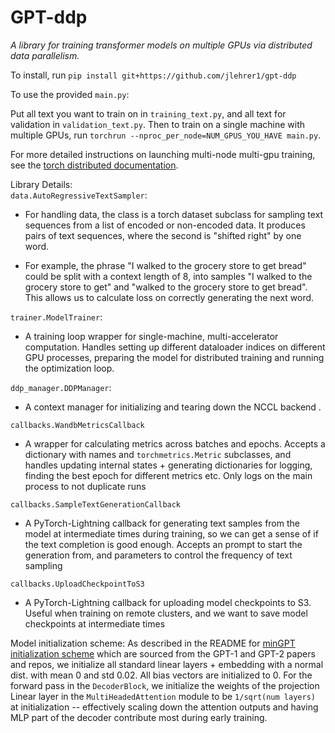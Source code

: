 # GPT-ddp

*A library for training transformer models on multiple GPUs via distributed data parallelism.*

To install, run
`pip install git+https://github.com/jlehrer1/gpt-ddp`

To use the provided `main.py`:  

Put all text you want to train on in `training_text.py`, and all text for validation in `validation_text.py`. Then to train on a single machine with multiple GPUs, run `torchrun --nproc_per_node=NUM_GPUS_YOU_HAVE main.py`.  

For more detailed instructions on launching multi-node multi-gpu training, see the [torch distributed documentation](https://pytorch.org/docs/stable/distributed.html#launch-utility).

Library Details:  
`data.AutoRegressiveTextSampler`:  
- For handling data, the class is a torch dataset subclass for sampling text sequences from a list of encoded or non-encoded data. It produces pairs of text sequences, where the second is "shifted right" by one word.

- For example, the phrase "I walked to the grocery store to get bread" could be split with a context length of 8, into samples "I walked to the grocery store to get" and "walked to the grocery store to get bread". This allows us to calculate loss on correctly generating the next word.

`trainer.ModelTrainer`:  
- A training loop wrapper for single-machine, multi-accelerator computation. Handles setting up different dataloader indices on different GPU processes, preparing the model for distributed training and running the optimization loop.

`ddp_manager.DDPManager`:  
- A context manager for initializing and tearing down the NCCL backend .

`callbacks.WandbMetricsCallback`  
- A wrapper for calculating metrics across batches and epochs. Accepts a dictionary with names and `torchmetrics.Metric` subclasses, and handles updating internal states + generating dictionaries for logging, finding the best epoch for different metrics etc. Only logs on the main process to not duplicate runs

`callbacks.SampleTextGenerationCallback`
- A PyTorch-Lightning callback for generating text samples from the model at intermediate times during training, so we can get a sense of if the text completion is good enough. Accepts an prompt to start the generation from, and parameters to control the frequency of text sampling

`callbacks.UploadCheckpointToS3`
- A PyTorch-Lightning callback for uploading model checkpoints to S3. Useful when training on remote clusters, and we want to save model checkpoints at intermediate times


Model initialization scheme:
As described in the README for [minGPT initialization scheme](https://github.com/karpathy/minGPT/blob/master/README.md) which are sourced from the GPT-1 and GPT-2 papers and repos, we initialize all standard linear layers + embedding with a normal dist. with mean 0 and std 0.02. All bias vectors are initialized to 0. For the forward pass in the `DecoderBlock`, we initialize the weights of the projection Linear layer in the `MultiHeadedAttention` module to be `1/sqrt(num layers)` at initialization -- effectively scaling down the attention outputs and having MLP part of the decoder contribute most during early training. 
